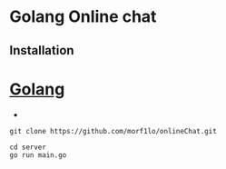 # Golang Online chat

## Installation
# [Golang](https://go.dev/dl/)
-
``git clone https://github.com/morf1lo/onlineChat.git``
```
cd server
go run main.go
```
